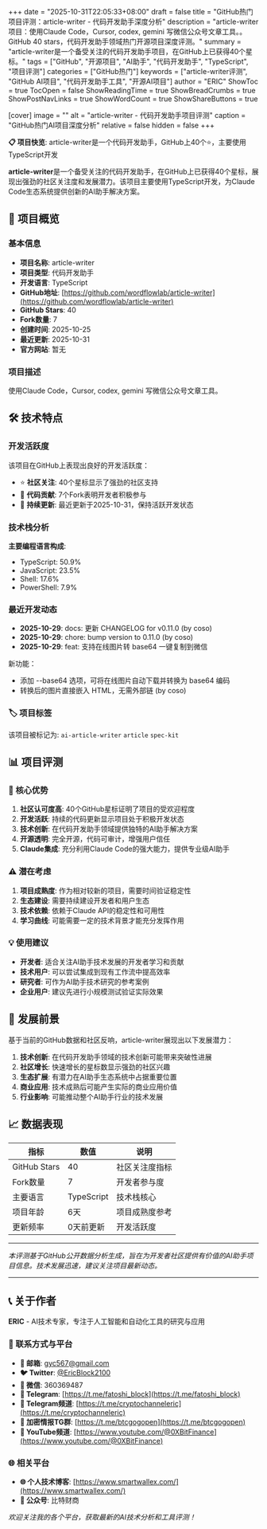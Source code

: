 +++
date = "2025-10-31T22:05:33+08:00"
draft = false
title = "GitHub热门项目评测：article-writer - 代码开发助手深度分析"
description = "article-writer项目：使用Claude Code，Cursor, codex, gemini 写微信公众号文章工具。。GitHub 40 stars，代码开发助手领域热门开源项目深度评测。"
summary = "article-writer是一个备受关注的代码开发助手项目，在GitHub上已获得40个星标。"
tags = ["GitHub", "开源项目", "AI助手", "代码开发助手", "TypeScript", "项目评测"]
categories = ["GitHub热门"]
keywords = ["article-writer评测", "GitHub AI项目", "代码开发助手工具", "开源AI项目"]
author = "ERIC"
ShowToc = true
TocOpen = false
ShowReadingTime = true
ShowBreadCrumbs = true
ShowPostNavLinks = true
ShowWordCount = true
ShowShareButtons = true

[cover]
image = ""
alt = "article-writer - 代码开发助手项目评测"
caption = "GitHub热门AI项目深度分析"
relative = false
hidden = false
+++

**📋 项目快览**: article-writer是一个代码开发助手，GitHub上40个⭐，主要使用TypeScript开发

**article-writer**是一个备受关注的代码开发助手，在GitHub上已获得40个星标，展现出强劲的社区关注度和发展潜力。该项目主要使用TypeScript开发，为Claude Code生态系统提供创新的AI助手解决方案。

## 🎯 项目概览

### 基本信息
- **项目名称**: article-writer
- **项目类型**: 代码开发助手
- **开发语言**: TypeScript
- **GitHub地址**: [https://github.com/wordflowlab/article-writer](https://github.com/wordflowlab/article-writer)
- **GitHub Stars**: 40
- **Fork数量**: 7
- **创建时间**: 2025-10-25
- **最近更新**: 2025-10-31
- **官方网站**: 暂无

### 项目描述
使用Claude Code，Cursor, codex, gemini 写微信公众号文章工具。

## 🛠️ 技术特点

### 开发活跃度
该项目在GitHub上表现出良好的开发活跃度：
- ⭐ **社区关注**: 40个星标显示了强劲的社区支持
- 🔄 **代码贡献**: 7个Fork表明开发者积极参与
- 📅 **持续更新**: 最近更新于2025-10-31，保持活跃开发状态

### 技术栈分析

**主要编程语言构成**:
- TypeScript: 50.9%
- JavaScript: 23.5%
- Shell: 17.6%
- PowerShell: 7.9%


### 最近开发动态
- **2025-10-29**: docs: 更新 CHANGELOG for v0.11.0 (by coso)
- **2025-10-29**: chore: bump version to 0.11.0 (by coso)
- **2025-10-29**: feat: 支持在线图片转 base64 一键复制到微信

新功能：
- 添加 --base64 选项，可将在线图片自动下载并转换为 base64 编码
- 转换后的图片直接嵌入 HTML，无需外部链 (by coso)


### 🏷️ 项目标签
该项目被标记为: `ai-article-writer` `article` `spec-kit`


## 📊 项目评测

### 🎯 核心优势
1. **社区认可度高**: 40个GitHub星标证明了项目的受欢迎程度
2. **开发活跃**: 持续的代码更新显示项目处于积极开发状态
3. **技术创新**: 在代码开发助手领域提供独特的AI助手解决方案
4. **开源透明**: 完全开源，代码可审计，增强用户信任
5. **Claude集成**: 充分利用Claude Code的强大能力，提供专业级AI助手

### ⚠️ 潜在考虑
1. **项目成熟度**: 作为相对较新的项目，需要时间验证稳定性
2. **生态建设**: 需要持续建设开发者和用户生态
3. **技术依赖**: 依赖于Claude API的稳定性和可用性
4. **学习曲线**: 可能需要一定的技术背景才能充分发挥作用

### 💡 使用建议
- **开发者**: 适合关注AI助手技术发展的开发者学习和贡献
- **技术用户**: 可以尝试集成到现有工作流中提高效率
- **研究者**: 可作为AI助手技术研究的参考案例
- **企业用户**: 建议先进行小规模测试验证实际效果

## 🔮 发展前景

基于当前的GitHub数据和社区反响，article-writer展现出以下发展潜力：

1. **技术创新**: 在代码开发助手领域的技术创新可能带来突破性进展
2. **社区增长**: 快速增长的星标数显示强劲的社区兴趣
3. **生态扩展**: 有潜力在AI助手生态系统中占据重要位置
4. **商业应用**: 技术成熟后可能产生实际的商业应用价值
5. **行业影响**: 可能推动整个AI助手行业的技术发展

## 📈 数据表现

| 指标 | 数值 | 说明 |
|------|------|------|
| GitHub Stars | 40 | 社区关注度指标 |
| Fork数量 | 7 | 开发者参与度 |
| 主要语言 | TypeScript | 技术栈核心 |
| 项目年龄 | 6天 | 项目成熟度参考 |
| 更新频率 | 0天前更新 | 开发活跃度 |

---

*本评测基于GitHub公开数据分析生成，旨在为开发者社区提供有价值的AI助手项目信息。技术发展迅速，建议关注项目最新动态。*

---

## 📞 关于作者

**ERIC** - AI技术专家，专注于人工智能和自动化工具的研究与应用

### 🔗 联系方式与平台

- **📧 邮箱**: [gyc567@gmail.com](mailto:gyc567@gmail.com)
- **🐦 Twitter**: [@EricBlock2100](https://twitter.com/EricBlock2100)
- **💬 微信**: 360369487
- **📱 Telegram**: [https://t.me/fatoshi_block](https://t.me/fatoshi_block)
- **📢 Telegram频道**: [https://t.me/cryptochanneleric](https://t.me/cryptochanneleric)
- **👥 加密情报TG群**: [https://t.me/btcgogopen](https://t.me/btcgogopen)
- **🎥 YouTube频道**: [https://www.youtube.com/@0XBitFinance](https://www.youtube.com/@0XBitFinance)

### 🌐 相关平台

- **🌐 个人技术博客**: [https://www.smartwallex.com/](https://www.smartwallex.com/)
- **📖 公众号**: 比特财商

*欢迎关注我的各个平台，获取最新的AI技术分析和工具评测！*
